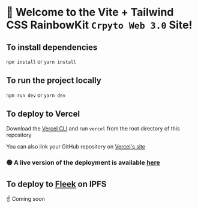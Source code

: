 # 🌈 Welcome to the Vite + Tailwind CSS RainbowKit `Crpyto Web 3.0` Site!

## To install dependencies

`npm install` or `yarn install`

## To run the project locally

`npm run dev` or `yarn dev`

## To deploy to Vercel

Download the [Vercel CLI](https://vercel.com/docs/cli) and run `vercel` from the root directory of this repository

You can also link your GitHub repository on [Vercel's site](https://vercel.com)

### 🟢 A live version of the deployment is available [here](https://rainbowkit.me/)

## To deploy to [Fleek](https://fleek.co/) on IPFS

☝️ Coming soon
